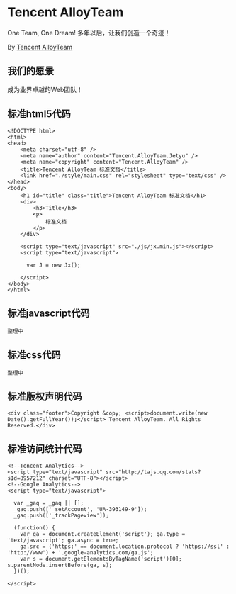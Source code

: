 Tencent AlloyTeam
=================
One Team, One Dream! 多年以后，让我们创造一个奇迹！

By [Tencent AlloyTeam](http://www.AlloyTeam.com/)

## 我们的愿景

成为业界卓越的Web团队！


## 标准html5代码

	<!DOCTYPE html>
	<html>
	<head>
		<meta charset="utf-8" />
		<meta name="author" content="Tencent.AlloyTeam.Jetyu" />
		<meta name="copyright" content="Tencent.AlloyTeam" />
		<title>Tencent AlloyTeam 标准文档</title>
		<link href="./style/main.css" rel="stylesheet" type="text/css" />
	</head>
	<body>
		<h1 id="title" class="title">Tencent AlloyTeam 标准文档</h1>
		<div>
			<h3>Title</h3>
			<p>
				标准文档
			</p>
		</div>

		<script type="text/javascript" src="./js/jx.min.js"></script>
		<script type="text/javascript">

		  var J = new Jx();

		</script>
	</body>
	</html>


## 标准javascript代码

	整理中

## 标准css代码

	整理中

## 标准版权声明代码

  	<div class="footer">Copyright &copy; <script>document.write(new Date().getFullYear());</script> Tencent AlloyTeam. All Rights Reserved.</div>


## 标准访问统计代码

	<!--Tencent Analytics-->
	<script type="text/javascript" src="http://tajs.qq.com/stats?sId=8957212" charset="UTF-8"></script>
	<!--Google Analytics-->
	<script type="text/javascript">

	  var _gaq = _gaq || [];
	  _gaq.push(['_setAccount', 'UA-393149-9']);
	  _gaq.push(['_trackPageview']);

	  (function() {
	    var ga = document.createElement('script'); ga.type = 'text/javascript'; ga.async = true;
	    ga.src = ('https:' == document.location.protocol ? 'https://ssl' : 'http://www') + '.google-analytics.com/ga.js';
	    var s = document.getElementsByTagName('script')[0]; s.parentNode.insertBefore(ga, s);
	  })();

	</script>